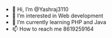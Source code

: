 - 👋 Hi, I’m @Yashraj3110
- 👀 I’m interested in Web development
- 🌱 I’m currently learning PHP and Java
- 📫 How to reach me 8619259164

<!---
Yashraj3110/Yashraj3110 is a ✨ special ✨ repository because its `README.md` (this file) appears on your GitHub profile.
You can click the Preview link to take a look at your changes.
--->
